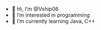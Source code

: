 - 👋 Hi, I’m @Vship06
- 👀 I’m interested in programming
- 🌱 I’m currently learning Java, C++


<!---
Vship06/Vship06 is a ✨ special ✨ repository because its `README.md` (this file) appears on your GitHub profile.
You can click the Preview link to take a look at your changes.
--->
